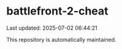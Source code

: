 # battlefront-2-cheat

Last updated: 2025-07-02 06:44:21

This repository is automatically maintained.

